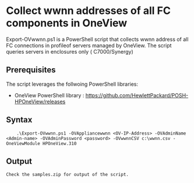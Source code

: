 # Collect wwnn addresses of all FC components in OneView

Export-OVwwnn.ps1 is a PowerShell script that collects wwnn address of all FC connections in profileof servers managed by OneView.
The script queries servers in enclosures only ( C7000/Synergy)

## Prerequisites
The script leverages the follwoing PowerShell libraries:
* OneView PowerShell library : https://github.com/HewlettPackard/POSH-HPOneView/releases




## Syntax


```
    .\Export-OVwwnn.ps1 -OVAppliancewwnn <OV-IP-Address> -OVAdminName <Admin-name> -OVAdminPassword <password> -OVwwnnCSV c:\wwnn.csv -OneViewModule HPOneView.310

```

## Output

    Check the samples.zip for output of the script.
